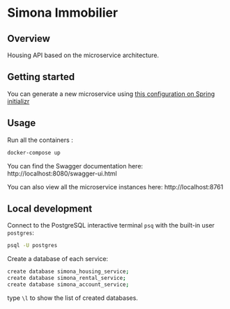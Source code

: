 # Simona Immobilier

## Overview

Housing API based on the microservice architecture.

## Getting started

You can generate a new microservice using [this configuration on Spring initializr](https://start.spring.io/#!type=maven-project&language=java&platformVersion=2.7.10&packaging=jar&jvmVersion=11&groupId=com.simonaimmobilier.rental&artifactId=rental-service&name=rental-service&description=Rental%20service&packageName=com.simona.rental&dependencies=web,data-jpa,postgresql)

## Usage

Run all the containers :

```bash
docker-compose up
```

You can find the Swagger documentation here: http://localhost:8080/swagger-ui.html

You can also view all the microservice instances here: http://localhost:8761

## Local development

Connect to the PostgreSQL interactive terminal `psq` with the built-in user `postgres`:

```bash
psql -U postgres
```

Create a database of each service:

```bash
create database simona_housing_service;
create database simona_rental_service;
create database simona_account_service;
```

type `\l` to show the list of created databases.
